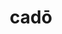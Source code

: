 ---
title: cadō
meaning: to fall
ch: 3
pos: verb
secondppstem: cad
infend: ere
infhyph: -ere
conjugation: third
derivative: decadent, cadence, cascade
---
